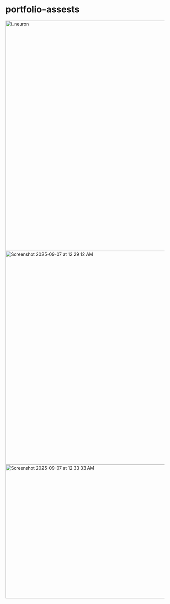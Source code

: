 # portfolio-assests
<img width="597" height="729" alt="i_neuron" src="https://github.com/user-attachments/assets/13082c20-c0cb-4810-9bd7-1ac952ea1795" />
<img width="931" height="676" alt="Screenshot 2025-09-07 at 12 29 12 AM" src="https://github.com/user-attachments/assets/06b7ac14-e2a1-4f5a-8aab-ac96db57d730" />
<img width="594" height="423" alt="Screenshot 2025-09-07 at 12 33 33 AM" src="https://github.com/user-attachments/assets/17e783e1-397a-4f20-97a1-87f36f544c96" />
